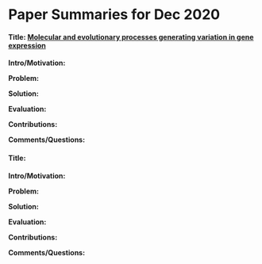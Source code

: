 # Paper Summaries for Dec 2020

#### Title: [Molecular and evolutionary processes generating variation in gene expression](https://www.nature.com/articles/s41576-020-00304-w)

__Intro/Motivation:__


__Problem:__


__Solution:__


__Evaluation:__


__Contributions:__


__Comments/Questions:__


























#### Title:[]()

__Intro/Motivation:__


__Problem:__


__Solution:__


__Evaluation:__


__Contributions:__


__Comments/Questions:__
